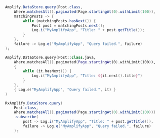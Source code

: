 <amplify-block-switcher>
<amplify-block name="Java">

```java
Amplify.DataStore.query(Post.class,
    Where.matchesAll().paginated(Page.startingAt(0).withLimit(100)),
    matchingPosts -> {
        while (matchingPosts.hasNext()) {
            Post post = matchingPosts.next();
            Log.i("MyAmplifyApp", "Title: " + post.getTitle());
        }
    },
    failure -> Log.e("MyAmplifyApp", "Query failed.", failure)
);
```

</amplify-block>
<amplify-block name="Kotlin">

```kotlin
Amplify.DataStore.query(Post::class.java,
    Where.matchesAll().paginated(Page.startingAt(0).withLimit(100)),
    {
        while (it.hasNext()) {
            Log.i("MyAmplifyApp", "Title: ${it.next().title}")
        }
    },
    { Log.e("MyAmplifyApp", "Query failed.", it) }
)
```

</amplify-block>
<amplify-block name="RxJava">

```java
RxAmplify.DataStore.query(
    Post.class,
    Where.matchesAll().paginated(Page.startingAt(0).withLimit(100)))
    .subscribe(
        post -> Log.i("MyAmplifyApp", "Title: " + post.getTitle()),
        failure -> Log.e("MyAmplifyApp", "Query failed.", failure)
    );
```

</amplify-block>
</amplify-block-switcher>
